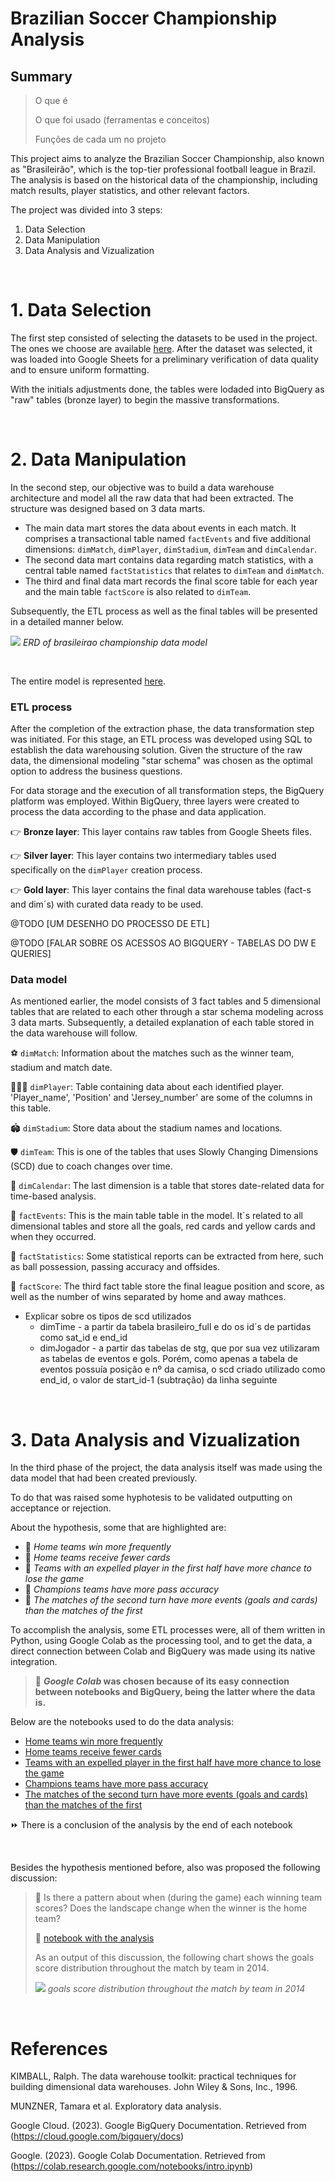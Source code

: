 # Brazilian Soccer Championship Analysis
## Summary
> O que é
> 
> O que foi usado (ferramentas e conceitos)
>
> Funções de cada um no projeto

This project aims to analyze the Brazilian Soccer Championship, also known as "Brasileirão", which is the top-tier professional football league in Brazil. The analysis is based on the historical data of the championship, including match results, player statistics, and other relevant factors.

The project was divided into 3 steps:

1. Data Selection
2. Data Manipulation
3. Data Analysis and Vizualization

<br>


# 1. Data Selection <br>
The first step consisted of selecting the datasets to be used in the project. The ones we choose are available [here](https://www.kaggle.com/datasets/adaoduque/campeonato-brasileiro-de-futebol).
After the dataset was selected, it was loaded into Google Sheets for a preliminary verification of data quality and to ensure uniform formatting.

With the initials adjustments done, the tables were lodaded into BigQuery as "raw" tables (bronze layer) to begin the massive transformations.

<br>

# 2. Data Manipulation <br>
In the second step, our objective was to build a data warehouse architecture and model all the raw data that had been extracted. The structure was designed based on 3 data marts.

- The main data mart stores the data about events in each match. It comprises a transactional table named `factEvents` and five additional dimensions: `dimMatch`, `dimPlayer`, `dimStadium`, `dimTeam` and `dimCalendar`.
- The second data mart contains data regarding match statistics, with a central table named `factStatistics` that relates to `dimTeam` and `dimMatch`.
- The third and final data mart records the final score table for each year and the main table `factScore` is also related to `dimTeam`.

Subsequently, the ETL process as well as the final tables will be presented in a detailed manner below.

![](./assets/datamodel_picture.png)
*ERD of brasileirao championship data model*

<br>

The entire model is represented [here](https://drive.google.com/file/d/1ejlKub_w4EP8wMyLYU0ykyO7PT3yaIc9/view?usp=sharing).


### ETL process
After the completion of the extraction phase, the data transformation step was initiated. For this stage, an ETL process was developed using SQL to establish the data warehousing solution. Given the structure of the raw data, the dimensional modeling "star schema" was chosen as the optimal option to address the business questions.

For data storage and the execution of all transformation steps, the BigQuery platform was employed. Within BigQuery, three layers were created to process the data according to the phase and data application.

👉 **Bronze layer**: This layer contains raw tables from Google Sheets files.

👉 **Silver layer**: This layer contains two intermediary tables used specifically on the `dimPlayer` creation process.

👉 **Gold layer**: This layer contains the final data warehouse tables (fact-s and dim´s) with curated data ready to be used.

@TODO [UM DESENHO DO PROCESSO DE ETL]

@TODO [FALAR SOBRE OS ACESSOS AO BIGQUERY - TABELAS DO DW E QUERIES]

### Data model
As mentioned earlier, the model consists of 3 fact tables and 5 dimensional tables that are related to each other through a star schema modeling across 3 data marts. Subsequently, a detailed explanation of each table stored in the data warehouse will follow.

⚽ `dimMatch`: Information about the matches such as the winner team, stadium and match date.

🏃🏽‍♂️ `dimPlayer`: Table containing data about each identified player. 'Player_name', 'Position' and 'Jersey_number' are some of the columns in this table.

🏟 `dimStadium`: Store data about the stadium names and locations.

🛡 `dimTeam`: This is one of the tables that uses Slowly Changing Dimensions (SCD) due to coach changes over time.

📅 `dimCalendar`: The last dimension is a table that stores date-related data for time-based analysis.

🥅 `factEvents`: This is the main table table in the model. It´s related to all dimensional tables and store all the goals, red cards and yellow cards and when they occurred.

🔢 `factStatistics`: Some statistical reports can be extracted from here, such as ball possession, passing accuracy and offsides.

🏅 `factScore`: The third fact table store the final league position and score, as well as the number of wins separated by home and away mathces.

- Explicar sobre os tipos de scd utilizados
    - dimTime - a partir da tabela brasileiro_full e do os id´s de partidas como sat_id e end_id
    - dimJogador - a partir das tabelas de stg, que por sua vez utilizaram as tabelas de eventos e gols. Porém, como apenas a tabela de eventos possuía posição e nº da camisa, o scd criado utilizado como end_id, o valor de start_id-1 (subtração) da linha seguinte


<br>


# 3. Data Analysis and Vizualization
In the third phase of the project, the data analysis itself was made using the data model that had been created previously.

To do that was raised some hyphotesis to be validated outputting on acceptance or rejection. 

About the hypothesis, some that are highlighted are:

- 📌 *Home teams win more frequently*
- 📌 *Home teams receive fewer cards*
- 📌 *Teams with an expelled player in the first half have more chance to lose the game*
- 📌 *Champions teams have more pass accuracy*
- 📌 *The matches of the second turn have more events (goals and cards) than the matches of the first*


To accomplish the analysis, some ETL processes were, all of them written in Python, using Google Colab as the processing tool, and to get the data, a direct connection between Colab and BigQuery was made using its native integration.

> 📘 **_Google Colab_ was chosen because of its easy connection between notebooks and BigQuery, being the latter where the data is.**

Below are the notebooks used to do the data analysis:

- [Home teams win more frequently](https://github.com/igoravelli/brazilian_soccer_championship_analysis/blob/readme-file/Win_frequency_in_home_matches.ipynb)
- [Home teams receive fewer cards](https://github.com/igoravelli/brazilian_soccer_championship_analysis/blob/main/Average_of_cards_in_home_team_matches.ipynb)
- [Teams with an expelled player in the first half have more chance to lose the game](https://github.com/igoravelli/brazilian_soccer_championship_analysis/blob/main/Number_of_matches_with_expelled_players.ipynb)
- [Champions teams have more pass accuracy](https://github.com/igoravelli/brazilian_soccer_championship_analysis/blob/main/Teams_accuracy_pass.ipynb)
- [The matches of the second turn have more events (goals and cards) than the matches of the first](https://github.com/igoravelli/brazilian_soccer_championship_analysis/blob/main/Events_frequency_along_the_turns_.ipynb)


⏩ There is a conclusion of the analysis by the end of each notebook

<br>

Besides the hypothesis mentioned before, also was proposed the following discussion:
> 📢 Is there a pattern about when (during the game) each winning team scores? Does the landscape change when the winner is the home team?
> 
> 🔎 [notebook with the analysis](https://github.com/igoravelli/brazilian_soccer_championship_analysis/blob/main/Goal_scoring_distribution_by_team.ipynb)
>
> As an output of this discussion, the following chart shows the goals score distribution throughout the match by team in 2014.
> 
> ![](./assets/goal_score_distribuition.png)
> *goals score distribution throughout the match by team in 2014*

<br>

# References
KIMBALL, Ralph. The data warehouse toolkit: practical techniques for building dimensional data warehouses. John Wiley & Sons, Inc., 1996.

MUNZNER, Tamara et al. Exploratory data analysis.

Google Cloud. (2023). Google BigQuery Documentation. Retrieved from (https://cloud.google.com/bigquery/docs)

Google. (2023). Google Colab Documentation. Retrieved from (https://colab.research.google.com/notebooks/intro.ipynb)
